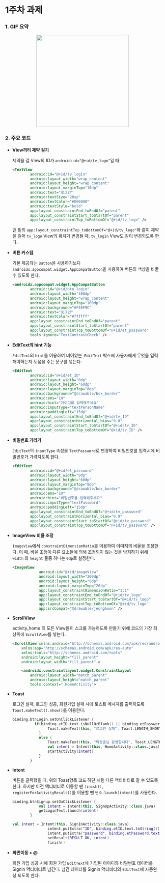 # 1주차 과제

### 1. GIF 요약
<center><img src="https://user-images.githubusercontent.com/39729721/136487752-d348ed98-459d-46c6-87ce-94d14aec5741.gif" width="300"></center>


###  2. 주요 코드

- **View끼리 제약 걸기**

  제약을 걸 View의 ID가 `android:id="@+id/tv_logo"`일 때 

  ```xml
  <TextView
          android:id="@+id/tv_login"
          android:layout_width="wrap_content"
          android:layout_height="wrap_content"
          android:layout_marginTop="10dp"
          android:text="로그인"
          android:textSize="20sp"
          android:textColor="#000000"
          android:textStyle="bold"
          app:layout_constraintEnd_toEndOf="parent"
          app:layout_constraintStart_toStartOf="parent"
          app:layout_constraintTop_toBottomOf="@+id/tv_logo" />
  ```

  맨 밑의 `app:layout_constraintTop_toBottomOf="@+id/tv_logo"`와 같이 제약을 걸어 `tv_logo` View의 위치가 변경될 때, `tv_login` View도 같이 변경되도록 한다.

  

- **버튼 커스텀**

  기본 제공되는 `Button`을 사용하기보다 `androidx.appcompat.widget.AppCompatButton`을 사용하여 버튼의 색상을 바꿀 수 있도록 한다.

  ```xml
  <androidx.appcompat.widget.AppCompatButton
          android:id="@+id/btn_login"
          android:layout_width="300dp"
          android:layout_height="wrap_content"
          android:layout_marginTop="100dp"
          android:background="#F46F9C"
          android:text="로그인"
          android:textColor="#ffffff"
          app:layout_constraintEnd_toEndOf="parent"
          app:layout_constraintStart_toStartOf="parent"
          app:layout_constraintTop_toBottomOf="@+id/et_password"
          tools:ignore="TextContrastCheck" />
  ```

  

- **EditText의 hint 기능**

  `EditText`의 `hint`를 이용하여 비어있는` EditText` 박스에 사용자에게 무엇을 입력해야하는지 도움을 주는 문구를 넣는다.

  ```xml
  <EditText
          android:id="@+id/et_ID"
          android:layout_width="0dp"
          android:layout_height="60dp"
          android:layout_marginTop="8dp"
          android:background="@drawable/box_border"
          android:ems="10"
          android:hint="아이디를 입력해주세요"
          android:inputType="textPersonName"
          android:paddingLeft="15dp"
          app:layout_constraintEnd_toEndOf="@+id/tv_ID"
          app:layout_constraintHorizontal_bias="0.0"
          app:layout_constraintStart_toStartOf="@+id/tv_ID"
          app:layout_constraintTop_toBottomOf="@+id/tv_ID" />
  ```



- **비밀번호 가리기**

  `EditText`의 `inputType` 속성을 `TextPassword`로 변경하여 비밀번호를 입력시에 비밀번호가 가려지도록 한다.

  ```xml
  <EditText
          android:id="@+id/et_password"
          android:layout_width="0dp"
          android:layout_height="60dp"
          android:layout_marginTop="8dp"
          android:background="@drawable/box_border"
          android:ems="10"
          android:hint="비밀번호를 입력해주세요"
          android:inputType="textPassword"
          android:paddingLeft="15dp"
          app:layout_constraintEnd_toEndOf="@+id/tv_password"
          app:layout_constraintHorizontal_bias="0.0"
          app:layout_constraintStart_toStartOf="@+id/tv_password"
          app:layout_constraintTop_toBottomOf="@+id/tv_password" />
  ```

  

- **ImageView 비율 조정**

  `ImageView`에서 `constraintDimensionRatio`를 이용하여 이미지의 비율을 조정한다. 이 때, 비율 조정이 다른 요소들에 의해 조정되지 않는 것을 방지하기 위해 `width` 와 `height` 둘중 하나는 `0dp`로 설정한다.

  ```xml
  <ImageView
              android:id="@+id/imageView"
              android:layout_width="200dp"
              android:layout_height="0dp"
              android:layout_marginTop="20dp"
              app:layout_constraintDimensionRatio="1:1"
              app:layout_constraintEnd_toEndOf="@+id/tv_logo"
              app:layout_constraintStart_toStartOf="@+id/tv_logo"
              app:layout_constraintTop_toBottomOf="@+id/tv_logo"
              app:srcCompat="@drawable/jeonghoon" />
  ```



- **ScrollView**

  activity_home 의 모든 View들이 스크롤 가능하도록 만들기 위해 코드의 가장 최상위에 `ScrollView`를 넣는다.

  ```xml
  <ScrollView xmlns:android="http://schemas.android.com/apk/res/android"
      xmlns:app="http://schemas.android.com/apk/res-auto"
      xmlns:tools="http://schemas.android.com/tools"
      android:layout_height="fill_parent"
      android:layout_width="fill_parent" >
  
      <androidx.constraintlayout.widget.ConstraintLayout
          android:layout_width="match_parent"
          android:layout_height="match_parent"
          tools:context=".HomeActivity">
  ```



- **Toast**

  로그인 실패, 로그인 성공, 회원가입 실패 시에 토스트 메시지를 출력하도록 `Toast.makeText().show()`를 이용한다.

  ```kotlin
  binding.btnLogin.setOnClickListener {
  			if(binding.etID.text.isNullOrBlank() || binding.etPassword.text.isNullOrBlank()) {
                  Toast.makeText(this, "로그인 실패", Toast.LENGTH_SHORT).show()
              }
              else {
                  Toast.makeText(this, "박정훈님 환영합니다", Toast.LENGTH_SHORT).show()
                  val intent = Intent(this, HomeActivity::class.java)
                  startActivity(intent)
              }
          }
  ```



- **Intent**

  버튼을 클릭했을 때, 위의 Toast항목 코드 하단 처럼 다른 액티비티로 갈 수 있도록 한다. 하지만 이전 액티비티로 이동할 땐 `finish()`, `registerForActivityResult()`를 이용할 땐 `변수.launch(intent)`를 사용한다.

  ```kotlin
  binding.btnSignup.setOnClickListener {
              val intent = Intent(this, SignUpActivity::class.java)
              getLoginText.launch(intent)
          }
  ```

  ```kotlin
  val intent = Intent(this, SignInActivity::class.java)
                  intent.putExtra("ID", binding.etID.text.toString())
                  intent.putExtra("password", binding.etPassword.text.toString())
                  setResult(RESULT_OK, intent)
                  finish()
  ```

  

- **화면이동 + @**

  회원 가입 성공 시에 회원 가입 `EditText`에 기입된 아이디와 비밀번호 데이터를 Signin 액티비티로 넘긴다. 넘긴 데이터를 Signin 액티비티의 `EditText`에 자동완성 되도록 한다. 
